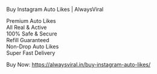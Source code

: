 Buy Instagram Auto Likes | AlwaysViral

Premium Auto Likes<br/>
All Real & Active<br/>
100% Safe & Secure<br/>
Refill Guaranteed<br/>
Non-Drop Auto Likes<br/>
Super Fast Delivery<br/>

Buy Now: https://alwaysviral.in/buy-instagram-auto-likes/
